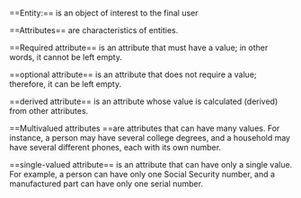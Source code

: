 
==Entity:== is an object of interest to the final user

==Attributes== are characteristics of entities.

==Required attribute== is an attribute that must have a value; in other words, it cannot be left empty.

==optional attribute== is an attribute that does not require a value; therefore, it can be left empty.

==derived attribute== is an attribute whose value is calculated
(derived) from other attributes.

==Multivalued attributes ==are attributes that can have many values. For instance, a person may  have several college degrees, and a household may have several different phones, each with its own number.

==single-valued attribute== is an attribute that can have only a single value. For example, a person can have only one Social Security number, and a manufactured part can have only one serial number.